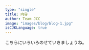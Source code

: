```yaml
---
type: "single"
title: 内容
author: Team JCC
image: "images/blog/blog-1.jpg"
isCJKLanguage: true
---
```

こちらにいろいろのせていきましょうね。